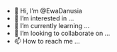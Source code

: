 - 👋 Hi, I’m @EwaDanusia
- 👀 I’m interested in ...
- 🌱 I’m currently learning ...
- 💞️ I’m looking to collaborate on ...
- 📫 How to reach me ...

<!---
EwaDanusia/EwaDanusia is a ✨ special ✨ repository because its `README.md` (this file) appears on your GitHub profile.
You can click the Preview link to take a look at your changes.
--->

